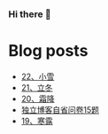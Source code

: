 ### Hi there 👋

<!--
**rebron1900/rebron1900** is a ✨ _special_ ✨ repository because its `README.md` (this file) appears on your GitHub profile.

Here are some ideas to get you started:

- 🔭 I’m currently working on ...
- 🌱 I’m currently learning ...
- 👯 I’m looking to collaborate on ...
- 🤔 I’m looking for help with ...
- 💬 Ask me about ...
- 📫 How to reach me: ...
- 😄 Pronouns: ...
- ⚡ Fun fact: ...
-->



# Blog posts
<!-- BLOG-POST-LIST:START -->
- [22、小雪](https://1900.live/22-xiao-xue/)
- [21、立冬](https://1900.live/21-shuang-jiang/)
- [20、霜降](https://1900.live/20-shuang-jiang/)
- [独立博客自省问卷15题](https://1900.live/du-li-bo-ke-zi-sheng-wen-juan-15ti/)
- [19、寒露](https://1900.live/19-han-lu/)
<!-- BLOG-POST-LIST:END -->
